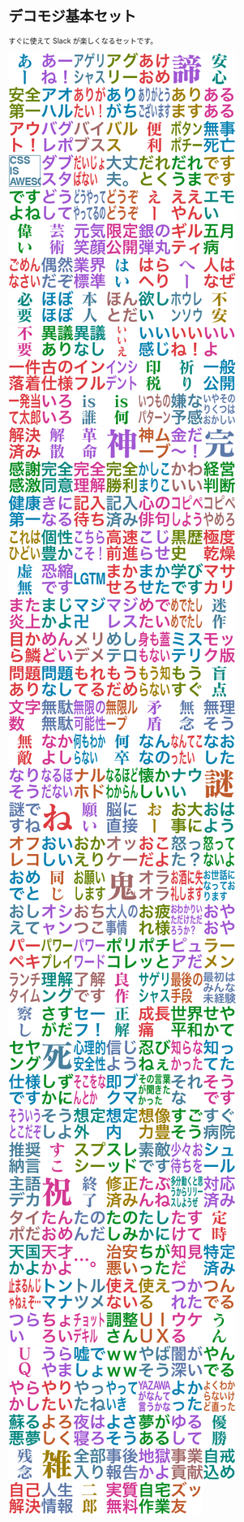 # デコモジ基本セット

すぐに使えて Slack が楽しくなるセットです。

![a-](../decomoji/basic/a-.png)![a-ne_](../decomoji/basic/a-ne_.png)![agerisyasu](../decomoji/basic/agerisyasu.png)![aguri-](../decomoji/basic/aguri-.png)![akeome](../decomoji/basic/akeome.png)![akirame](../decomoji/basic/akirame.png)![annsinn](../decomoji/basic/annsinn.png)![annzenndaiiti](../decomoji/basic/annzenndaiiti.png)![aoharu](../decomoji/basic/aoharu.png)![arigatai_](../decomoji/basic/arigatai_.png)![arigati](../decomoji/basic/arigati.png)![arigatougozaimasu](../decomoji/basic/arigatougozaimasu.png)![arimasu](../decomoji/basic/arimasu.png)![aruaru](../decomoji/basic/aruaru.png)![auto_](../decomoji/basic/auto_.png)![bagurepo](../decomoji/basic/bagurepo.png)![baibusu](../decomoji/basic/baibusu.png)![barusu](../decomoji/basic/barusu.png)![bennri](../decomoji/basic/bennri.png)![botannpoti-](../decomoji/basic/botannpoti-.png)![buzisibou](../decomoji/basic/buzisibou.png)![cssisawesome](../decomoji/basic/cssisawesome.png)![dabusuta](../decomoji/basic/dabusuta.png)![daijobanai](../decomoji/basic/daijobanai.png)![daijoubu](../decomoji/basic/daijoubu.png)![daretoku](../decomoji/basic/daretoku.png)![dareuma](../decomoji/basic/dareuma.png)![desudesu](../decomoji/basic/desudesu.png)![desuyone](../decomoji/basic/desuyone.png)![dousite](../decomoji/basic/dousite.png)![douyatteyatteruno](../decomoji/basic/douyatteyatteruno.png)![douzodouzo](../decomoji/basic/douzodouzo.png)![e-](../decomoji/basic/e-.png)![eeyann](../decomoji/basic/eeyann.png)![emoi](../decomoji/basic/emoi.png)![erai](../decomoji/basic/erai.png)![geijutu](../decomoji/basic/geijutu.png)![gennkiegao](../decomoji/basic/gennkiegao.png)![gennteikoukai](../decomoji/basic/gennteikoukai.png)![ginnnodanngann](../decomoji/basic/ginnnodanngann.png)![giruthi](../decomoji/basic/giruthi.png)![gogatubyou](../decomoji/basic/gogatubyou.png)![gomennnasai](../decomoji/basic/gomennnasai.png)![guuzenndazo](../decomoji/basic/guuzenndazo.png)![gyoukaihyoujunn](../decomoji/basic/gyoukaihyoujunn.png)![hai-](../decomoji/basic/hai-.png)![haraheri](../decomoji/basic/haraheri.png)![he-](../decomoji/basic/he-.png)![hitohanaze](../decomoji/basic/hitohanaze.png)![hituyou](../decomoji/basic/hituyou.png)![hobohobo](../decomoji/basic/hobohobo.png)![honnninn](../decomoji/basic/honnninn.png)![honntoda](../decomoji/basic/honntoda.png)![hosii](../decomoji/basic/hosii.png)![hourennsou](../decomoji/basic/hourennsou.png)![huann](../decomoji/basic/huann.png)![huyou](../decomoji/basic/huyou.png)![igiari](../decomoji/basic/igiari.png)![iginasi](../decomoji/basic/iginasi.png)![iie](../decomoji/basic/iie.png)![iikannzi](../decomoji/basic/iikannzi.png)![iine_](../decomoji/basic/iine_.png)![iiyo](../decomoji/basic/iiyo.png)![ikkennrakutyaku](../decomoji/basic/ikkennrakutyaku.png)![inisienosiyou](../decomoji/basic/inisienosiyou.png)![innhuru](../decomoji/basic/innhuru.png)![innsidennto](../decomoji/basic/innsidennto.png)![innzei](../decomoji/basic/innzei.png)![inori](../decomoji/basic/inori.png)![ippannkoukai](../decomoji/basic/ippannkoukai.png)![ippatuatetarou](../decomoji/basic/ippatuatetarou.png)![iroiro](../decomoji/basic/iroiro.png)![isdare](../decomoji/basic/isdare.png)![isnani](../decomoji/basic/isnani.png)![itumonopata-nn](../decomoji/basic/itumonopata-nn.png)![iyanayokann](../decomoji/basic/iyanayokann.png)![iyasonorikutuhaokasii](../decomoji/basic/iyasonorikutuhaokasii.png)![kaiketuzumi](../decomoji/basic/kaiketuzumi.png)![kaisann](../decomoji/basic/kaisann.png)![kakumei](../decomoji/basic/kakumei.png)![kami](../decomoji/basic/kami.png)![kamimu-bu](../decomoji/basic/kamimu-bu.png)![kaneda-_](../decomoji/basic/kaneda-_.png)![kann](../decomoji/basic/kann.png)![kannsyakanngeki](../decomoji/basic/kannsyakanngeki.png)![kannzenndoui](../decomoji/basic/kannzenndoui.png)![kannzennrikai](../decomoji/basic/kannzennrikai.png)![kannzennsyouri](../decomoji/basic/kannzennsyouri.png)![kasikomariko](../decomoji/basic/kasikomariko.png)![kawaii](../decomoji/basic/kawaii.png)![keieihanndann](../decomoji/basic/keieihanndann.png)![kennkoudaiiti](../decomoji/basic/kennkoudaiiti.png)![kininaru](../decomoji/basic/kininaru.png)![kinyuumati](../decomoji/basic/kinyuumati.png)![kinyuuzumi](../decomoji/basic/kinyuuzumi.png)![kokoronohaiku](../decomoji/basic/kokoronohaiku.png)![kopipesiyou](../decomoji/basic/kopipesiyou.png)![kopipeyamero](../decomoji/basic/kopipeyamero.png)![korehahidoi](../decomoji/basic/korehahidoi.png)![koseiyutaka](../decomoji/basic/koseiyutaka.png)![kotirakoso_](../decomoji/basic/kotirakoso_.png)![kousokuzennsinn](../decomoji/basic/kousokuzennsinn.png)![kozirase](../decomoji/basic/kozirase.png)![kurorekisi](../decomoji/basic/kurorekisi.png)![kyokudokannsou](../decomoji/basic/kyokudokannsou.png)![kyomu](../decomoji/basic/kyomu.png)![kyousyukudesu](../decomoji/basic/kyousyukudesu.png)![lgtm](../decomoji/basic/lgtm.png)![makasero](../decomoji/basic/makasero.png)![makaseta](../decomoji/basic/makaseta.png)![manabidesu](../decomoji/basic/manabidesu.png)![masakari](../decomoji/basic/masakari.png)![mataennjou](../decomoji/basic/mataennjou.png)![mazikayo](../decomoji/basic/mazikayo.png)![mazimannzi](../decomoji/basic/mazimannzi.png)![maziresu](../decomoji/basic/maziresu.png)![medetai](../decomoji/basic/medetai.png)![medetasimedetasi](../decomoji/basic/medetasimedetasi.png)![meisaku](../decomoji/basic/meisaku.png)![mekarauroko](../decomoji/basic/mekarauroko.png)![menndoi](../decomoji/basic/menndoi.png)![merideme](../decomoji/basic/merideme.png)![mesitero](../decomoji/basic/mesitero.png)![mimohutamonai](../decomoji/basic/mimohutamonai.png)![misuteri](../decomoji/basic/misuteri.png)![mokkubann](../decomoji/basic/mokkubann.png)![monndaiari](../decomoji/basic/monndaiari.png)![monndainasi](../decomoji/basic/monndainasi.png)![moreteru](../decomoji/basic/moreteru.png)![moudame](../decomoji/basic/moudame.png)![mousiranai](../decomoji/basic/mousiranai.png)![mousugu](../decomoji/basic/mousugu.png)![moutenn](../decomoji/basic/moutenn.png)![mozisuu](../decomoji/basic/mozisuu.png)![mudamuda](../decomoji/basic/mudamuda.png)![mugennnokanousei](../decomoji/basic/mugennnokanousei.png)![mugennru-pu](../decomoji/basic/mugennru-pu.png)![mujunn](../decomoji/basic/mujunn.png)![munenn](../decomoji/basic/munenn.png)![murisou](../decomoji/basic/murisou.png)![muteki](../decomoji/basic/muteki.png)![nakayosi](../decomoji/basic/nakayosi.png)![nanimowakaranai](../decomoji/basic/nanimowakaranai.png)![nanitozo](../decomoji/basic/nanitozo.png)![nannnano](../decomoji/basic/nannnano.png)![nanntekottai](../decomoji/basic/nanntekottai.png)![naosita](../decomoji/basic/naosita.png)![narisou](../decomoji/basic/narisou.png)![naruhodanai](../decomoji/basic/naruhodanai.png)![naruhodo](../decomoji/basic/naruhodo.png)![naruhodowakarann](../decomoji/basic/naruhodowakarann.png)![natukasii](../decomoji/basic/natukasii.png)![naui](../decomoji/basic/naui.png)![nazo](../decomoji/basic/nazo.png)![nazodesune](../decomoji/basic/nazodesune.png)![ne](../decomoji/basic/ne.png)![negai](../decomoji/basic/negai.png)![nounityokusetu](../decomoji/basic/nounityokusetu.png)![o-](../decomoji/basic/o-.png)![odaizini](../decomoji/basic/odaizini.png)![ohayou](../decomoji/basic/ohayou.png)![ohureko](../decomoji/basic/ohureko.png)![oisii](../decomoji/basic/oisii.png)![okaeri](../decomoji/basic/okaeri.png)![okke-](../decomoji/basic/okke-.png)![okodayo](../decomoji/basic/okodayo.png)![okotta_](../decomoji/basic/okotta_.png)![okottenaiyo](../decomoji/basic/okottenaiyo.png)![omedeto](../decomoji/basic/omedeto.png)![onazi](../decomoji/basic/onazi.png)![onegaisimasu](../decomoji/basic/onegaisimasu.png)![oni](../decomoji/basic/oni.png)![oraora](../decomoji/basic/oraora.png)![osakenisitureisimasu](../decomoji/basic/osakenisitureisimasu.png)![osewaninatteorimasu](../decomoji/basic/osewaninatteorimasu.png)![osiete](../decomoji/basic/osiete.png)![osyann](../decomoji/basic/osyann.png)![otituko](../decomoji/basic/otituko.png)![otonanozijou](../decomoji/basic/otonanozijou.png)![otukaresama](../decomoji/basic/otukaresama.png)![owakariitadaketadarouka_](../decomoji/basic/owakariitadaketadarouka_.png)![oyaoya](../decomoji/basic/oyaoya.png)![pa-peki](../decomoji/basic/pa-peki.png)![pawa-purei](../decomoji/basic/pawa-purei.png)![pawa-wa-do](../decomoji/basic/pawa-wa-do.png)![porikore](../decomoji/basic/porikore.png)![potitto](../decomoji/basic/potitto.png)![pyuada](../decomoji/basic/pyuada.png)![ra-men](../decomoji/basic/ra-men.png)![ranntitaimu](../decomoji/basic/ranntitaimu.png)![rikainngu](../decomoji/basic/rikainngu.png)![ryoukaidesu](../decomoji/basic/ryoukaidesu.png)![ryousaku](../decomoji/basic/ryousaku.png)![sagerisyasu](../decomoji/basic/sagerisyasu.png)![saigonosyudann](../decomoji/basic/saigonosyudann.png)![saisyohaminnnamikeikenn](../decomoji/basic/saisyohaminnnamikeikenn.png)![sassi](../decomoji/basic/sassi.png)![sasugada](../decomoji/basic/sasugada.png)![se-hu_](../decomoji/basic/se-hu_.png)![seikai](../decomoji/basic/seikai.png)![seityoutuu](../decomoji/basic/seityoutuu.png)![sekaiheiwa](../decomoji/basic/sekaiheiwa.png)![seyakate](../decomoji/basic/seyakate.png)![seyanngu](../decomoji/basic/seyanngu.png)![si](../decomoji/basic/si.png)![sinnritekiannzennzei](../decomoji/basic/sinnritekiannzennzei.png)![sinnziyou](../decomoji/basic/sinnziyou.png)![sinobinele](../decomoji/basic/sinobinele.png)![siranakatta](../decomoji/basic/siranakatta.png)![sitteta](../decomoji/basic/sitteta.png)![siyoudesu](../decomoji/basic/siyoudesu.png)![sizukani](../decomoji/basic/sizukani.png)![sokowonanntoka](../decomoji/basic/sokowonanntoka.png)![sokubukuma](../decomoji/basic/sokubukuma.png)![sonokotobagakikitakatta](../decomoji/basic/sonokotobagakikitakatta.png)![sorena](../decomoji/basic/sorena.png)![soudesu](../decomoji/basic/soudesu.png)![souiutokodazo](../decomoji/basic/souiutokodazo.png)![sousiyo](../decomoji/basic/sousiyo.png)![souteigai](../decomoji/basic/souteigai.png)![souteinai](../decomoji/basic/souteinai.png)![souzouryokuyutaka](../decomoji/basic/souzouryokuyutaka.png)![sugosou](../decomoji/basic/sugosou.png)![sugubyouinn](../decomoji/basic/sugubyouinn.png)![suisyounagonn](../decomoji/basic/suisyounagonn.png)![suko](../decomoji/basic/suko.png)![supusi-](../decomoji/basic/supusi-.png)![sureddo](../decomoji/basic/sureddo.png)![sutekidesu](../decomoji/basic/sutekidesu.png)![syousyouomatiwo](../decomoji/basic/syousyouomatiwo.png)![syu-ru](../decomoji/basic/syu-ru.png)![syugodeka](../decomoji/basic/syugodeka.png)![syuku](../decomoji/basic/syuku.png)![syuuryou](../decomoji/basic/syuuryou.png)![syuuseizumi](../decomoji/basic/syuuseizumi.png)![tabunnne](../decomoji/basic/tabunnne.png)![tabunnugokutoomoukarariri-susiyouze](../decomoji/basic/tabunnugokutoomoukarariri-susiyouze.png)![taiouzumi](../decomoji/basic/taiouzumi.png)![taipoda](../decomoji/basic/taipoda.png)![tannome](../decomoji/basic/tannome.png)![tanonnda](../decomoji/basic/tanonnda.png)![tanosimi](../decomoji/basic/tanosimi.png)![tasikani](../decomoji/basic/tasikani.png)![tasukete](../decomoji/basic/tasukete.png)![teizi](../decomoji/basic/teizi.png)![tenngokukayo](../decomoji/basic/tenngokukayo.png)![tennsaikayo](../decomoji/basic/tennsaikayo.png)![tenntenntenn](../decomoji/basic/tenntenntenn.png)![tiannwarui](../decomoji/basic/tiannwarui.png)![tigatta](../decomoji/basic/tigatta.png)![tikennda](../decomoji/basic/tikennda.png)![tokuteizumi](../decomoji/basic/tokuteizumi.png)![tomarunnjanelezo](../decomoji/basic/tomarunnjanelezo.png)![tonnmana](../decomoji/basic/tonnmana.png)![torutume](../decomoji/basic/torutume.png)![tukaenai](../decomoji/basic/tukaenai.png)![tukaeru](../decomoji/basic/tukaeru.png)![tukareta](../decomoji/basic/tukareta.png)![tunnderu](../decomoji/basic/tunnderu.png)![turai](../decomoji/basic/turai.png)![tyoroi](../decomoji/basic/tyoroi.png)![tyottodekiru](../decomoji/basic/tyottodekiru.png)![tyouseisann](../decomoji/basic/tyouseisann.png)![uiux](../decomoji/basic/uiux.png)![ukeru](../decomoji/basic/ukeru.png)![unn](../decomoji/basic/unn.png)![uq](../decomoji/basic/uq.png)![urayama](../decomoji/basic/urayama.png)![usodesyo](../decomoji/basic/usodesyo.png)![wwww](../decomoji/basic/wwww.png)![yabasou](../decomoji/basic/yabasou.png)![yamigahukai](../decomoji/basic/yamigahukai.png)![yannderu](../decomoji/basic/yannderu.png)![yarakasi](../decomoji/basic/yarakasi.png)![yaritai](../decomoji/basic/yaritai.png)![yattane](../decomoji/basic/yattane.png)![yatteiki](../decomoji/basic/yatteiki.png)![yazawaganannteiukana](../decomoji/basic/yazawaganannteiukana.png)![yokatta](../decomoji/basic/yokatta.png)![yokuwakaranaikedonaotta](../decomoji/basic/yokuwakaranaikedonaotta.png)![yomigaeruakumu](../decomoji/basic/yomigaeruakumu.png)![yorosiku](../decomoji/basic/yorosiku.png)![yoruhanero](../decomoji/basic/yoruhanero.png)![yosasou](../decomoji/basic/yosasou.png)![yumegaaru](../decomoji/basic/yumegaaru.png)![yurusite](../decomoji/basic/yurusite.png)![yuusyou](../decomoji/basic/yuusyou.png)![zannnenn](../decomoji/basic/zannnenn.png)![zatu](../decomoji/basic/zatu.png)![zennbuiri](../decomoji/basic/zennbuiri.png)![zigohoukoku](../decomoji/basic/zigohoukoku.png)![zigokukayo](../decomoji/basic/zigokukayo.png)![zigyoukoukenn](../decomoji/basic/zigyoukoukenn.png)![zikaikome](../decomoji/basic/zikaikome.png)![zikokaiketu](../decomoji/basic/zikokaiketu.png)![zinnseijouhou](../decomoji/basic/zinnseijouhou.png)![zirou](../decomoji/basic/zirou.png)![zissitumuryou](../decomoji/basic/zissitumuryou.png)![zitakusagyou](../decomoji/basic/zitakusagyou.png)![zuttomo](../decomoji/basic/zuttomo.png)
